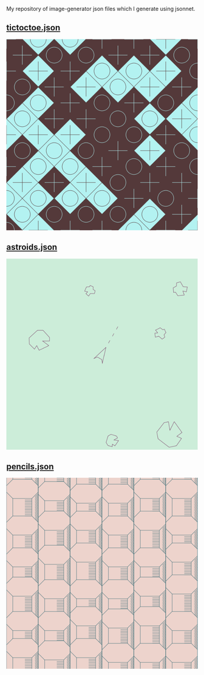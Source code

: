 
My repository of image-generator json files which I generate using
jsonnet.

## [tictoctoe.json](./tictoctoe.json)
![./tictoctoe.json](./tictoctoe.png)

## [astroids.json](./astroids.json)
![./astroids.json](./astroids.png)

## [pencils.json](./pencils.json)
![./pencils.json](./pencils.png)
